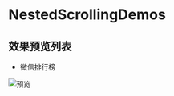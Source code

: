 # NestedScrollingDemos

## 效果预览列表

- 微信排行榜

![预览](https://github.com/aprz512/NestedScrollingDemos/blob/master/gif/Gif_20190606_124033.gif)